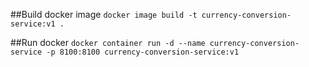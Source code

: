 ##Build docker image
`docker image build -t currency-conversion-service:v1 .`

##Run docker
`docker container run -d --name currency-conversion-service -p 8100:8100 currency-conversion-service:v1`
